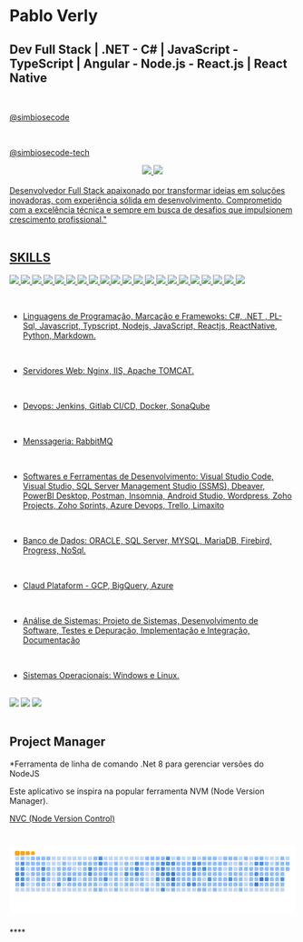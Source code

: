 # Pablo Verly 
## Dev Full Stack | .NET - C# | JavaScript - TypeScript | Angular - Node.js - React.js | React Native
 
[](http://simbiosecode.com.br/)

</br>

[](https://pabloverly.github.io/)

<a href="https://github.com/SimbioseCode">@simbiosecode </a>

</br>

<a href="https://github.com/simbiosecode-tech">@simbiosecode-tech </a>



<!-- ![pabloverly GitHub Stats](https://github-readme-stats.vercel.app/api?username=pabloverly&show_icons=true) -->


  <div align="center">
  <a href="https://github.com/pabloverly">
  <img height="180em" src="https://github-readme-stats.vercel.app/api?username=pabloverly&show_icons=true&theme=tokyonight&include_all_commits=true"/>
  <img height="180em" src="https://github-readme-stats.vercel.app/api/top-langs/?username=pabloverly&layout=compact&langs_count=7&theme=tokyonight"/>
</div>  

 </br> 
 Desenvolvedor Full Stack apaixonado por transformar ideias em soluções inovadoras, com experiência sólida em desenvolvimento. Comprometido com a excelência técnica e sempre em busca de desafios que impulsionem crescimento profissional."
 </br>

<br>

## SKILLS

<p align="lefth">
<img src="https://upload.wikimedia.org/wikipedia/commons/thumb/c/c3/Oracle_Logo.svg/2560px-Oracle_Logo.svg.png" height="40">     
<img src="https://www.bosontreinamentos.com.br/wp-content/uploads/2016/06/SQL-Server-Logo.png" height="40"> 
<img src="https://cdn.icon-icons.com/icons2/2415/PNG/512/postgresql_original_wordmark_logo_icon_146392.png" height="40">
<img src="https://upload.wikimedia.org/wikipedia/labs/8/8e/Mysql_logo.png" height="40">
<img src="https://upload.wikimedia.org/wikipedia/commons/thumb/6/68/Mariadb-seal-browntext.svg/2560px-Mariadb-seal-browntext.svg.png" height="40">   
<img src="https://digitalrecovery.com/wp-content/webpc-passthru.php?src=https://digitalrecovery.com/wp-content/uploads/2023/01/Firebird.png&nocache=1" height="40">
<img src="https://cdn-icons-png.flaticon.com/512/5968/5968292.png" height="40">      
<img src="https://w7.pngwing.com/pngs/56/223/png-transparent-node-js-javascript-computer-icons-github-angle-text-logo.png" height="40">    
<img src="https://logos-download.com/wp-content/uploads/2016/09/React_logo_wordmark.png" height="40">   
<img src="https://miro.medium.com/v2/resize:fit:480/1*VKY-Ldkt-iHobItql7G_5w.png" height="40">
<img src="https://miro.medium.com/v2/resize:fit:420/1*ExeaiV8QMLXdZZS-rtlzCg.png" height="40">	
<img src="https://upload.wikimedia.org/wikipedia/commons/thumb/d/d1/Axios_%28computer_library%29_logo.svg/1200px-Axios_%28computer_library%29_logo.svg.png" height="20"> 
<img src="https://cdn.fs.teachablecdn.com/f0o2YGKTFONup7nJc8aQ" height="40">
<img src="https://w7.pngwing.com/pngs/628/224/png-transparent-bootstrap-plain-wordmark-logo-icon-thumbnail.png" height="40"> 
<img src="https://res.cloudinary.com/practicaldev/image/fetch/s--IwFcphyV--/c_imagga_scale,f_auto,fl_progressive,h_900,q_auto,w_1600/https://thepracticaldev.s3.amazonaws.com/i/vb6ai56xqgpc0bcfn92y.png" height="40">    
<img src="https://git-scm.com/images/logos/1color-orange-lightbg@2x.png" height="40">   
<img src="https://ucompares.com/wp-content/uploads/2021/04/Zoho-Projects.jpg" height="40">  
<img src="https://www.zohowebstatic.com/sites/zweb/images/ogimage/sprints-logo.png" height="40">  
<img src="https://logosmarcas.net/wp-content/uploads/2020/11/WordPress-Logo.png" height="40">     
<img src="https://seeklogo.com/images/P/power-bi-microsoft-logo-E4FC8DE4A9-seeklogo.com.png" height="40"> 
<img src="https://israellucania.com.br/wp-content/uploads/2020/10/azure_devops-1.png" height="40"> 
 
</p>

 </br>
 
- Linguagens de Programação, Marcação e Framewoks: C#, .NET , PL-Sql, Javascript, Typscript, Nodejs, JavaScript, Reactjs, ReactNative, Python, Markdown.
 </br>
 
- Servidores Web: Nginx, IIS, Apache TOMCAT.
 </br>
 
- Devops: Jenkins, Gitlab CI/CD, Docker, SonaQube
 </br>
 
- Menssageria: RabbitMQ
 </br>

- Softwares e Ferramentas de Desenvolvimento: Visual Studio Code, Visual Studio, SQL Server Management Studio (SSMS), Dbeaver, PowerBI Desktop, Postman, Insomnia, Android Studio, Wordpress, Zoho Projects, Zoho Sprints, Azure Devops, Trello, Limaxito
 </br>
 
- Banco de Dados: ORACLE, SQL Server, MYSQL, MariaDB, Firebird, Progress, NoSql.
 </br>
 
- Claud Plataform - GCP, BigQuery, Azure 
 </br>
 
- Análise de Sistemas: Projeto de Sistemas, Desenvolvimento de Software, Testes e Depuração, Implementação e Integração, Documentação
 </br>
 
- Sistemas Operacionais: Windows e Linux.


 </br>

  <div> 
    <a href="https://www.instagram.com/p43l0/" target="_blank"><img src="https://img.shields.io/badge/-Instagram-%23E4405F?style=for-the-badge&logo=instagram&logoColor=white" target="_blank"></a>
    <a href = "http://simbiosecode.com.br"><img src="https://img.shields.io/badge/SIMBIOSE-CODE-gren?style=for-the-badge&logo=page&logoColor=red"></a>
	    <a href = "https://play.google.com/store/apps/developer?id=SimbioseCode"><img src="https://img.shields.io/badge/GOOGLE-PLAY-red?style=for-the-badge&logo=page&logoColor=white"></a>
    <a href="https://github.com/pabloverly/pabloverly/blob/master/github-contribution-grid-snake.gif"></a>

  </div>

 </br>

## Project Manager

*Ferramenta de linha de comando .Net 8 para gerenciar versões do NodeJS

Este aplicativo se inspira na popular ferramenta NVM (Node Version Manager).

<a href="https://github.com/NodeVersionControl/nvc_install">NVC (Node Version Control)</a>


<h1 align="center">
    <img src="github-contribution-grid-snake.gif">
</h1>
****
